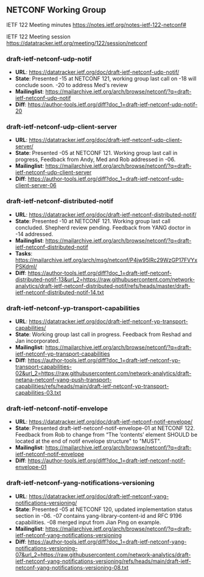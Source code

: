 ## NETCONF Working Group

IETF 122 Meeting minutes
https://notes.ietf.org/notes-ietf-122-netconf#

IETF 122 Meeting session
https://datatracker.ietf.org/meeting/122/session/netconf

### draft-ietf-netconf-udp-notif
* **URL**: https://datatracker.ietf.org/doc/draft-ietf-netconf-udp-notif/
* **State**: Presented -15 at NETCONF 121, working group last call on -18 will conclude soon. -20 to address Med's review
* **Mailinglist**: https://mailarchive.ietf.org/arch/browse/netconf/?q=draft-ietf-netconf-udp-notif
* **Diff**: https://author-tools.ietf.org/diff?doc_1=draft-ietf-netconf-udp-notif-20

### draft-ietf-netconf-udp-client-server
* **URL**: https://datatracker.ietf.org/doc/draft-ietf-netconf-udp-client-server/
* **State**: Presented -05 at NETCONF 121. Working group last call in progress, Feedback from Andy, Med and Rob addressed in -06.
* **Mailinglist**: https://mailarchive.ietf.org/arch/browse/netconf/?q=draft-ietf-netconf-udp-client-server
* **Diff**: https://author-tools.ietf.org/diff?doc_1=draft-ietf-netconf-udp-client-server-06

### draft-ietf-netconf-distributed-notif
* **URL**: https://datatracker.ietf.org/doc/draft-ietf-netconf-distributed-notif/
* **State**: Presented -10 at NETCONF 121.  Working group last call concluded. Shepherd review pending. Feedback from YANG doctor in -14 addressed.
* **Mailinglist**: https://mailarchive.ietf.org/arch/browse/netconf/?q=draft-ietf-netconf-distributed-notif
* **Tasks**: https://mailarchive.ietf.org/arch/msg/netconf/P4jw95lRc29WzGP17FVYxPSKdmI/
* **Diff**: https://author-tools.ietf.org/diff?doc_1=draft-ietf-netconf-distributed-notif-13&url_2=https://raw.githubusercontent.com/network-analytics/draft-ietf-netconf-distributed-notif/refs/heads/master/draft-ietf-netconf-distributed-notif-14.txt

### draft-ietf-netconf-yp-transport-capabilities
* **URL**: https://datatracker.ietf.org/doc/draft-ietf-netconf-yp-transport-capabilities/
* **State**: Working group last call in progress. Feedback from Reshad and Jan incorporated.
* **Mailinglist**: https://mailarchive.ietf.org/arch/browse/netconf/?q=draft-ietf-netconf-yp-transport-capabilities
* **Diff**: https://author-tools.ietf.org/diff?doc_1=draft-ietf-netconf-yp-transport-capabilities-02&url_2=https://raw.githubusercontent.com/network-analytics/draft-netana-netconf-yang-push-transport-capabilities/refs/heads/main/draft-ietf-netconf-yp-transport-capabilities-03.txt

### draft-ietf-netconf-notif-envelope
* **URL**: https://datatracker.ietf.org/doc/draft-ietf-netconf-notif-envelope/
* **State**: Presented draft-ietf-netconf-notif-envelope-01 at NETCONF 122. Feedback from Rob to change from “The ‘contents’ element SHOULD be located at the end of notif envelope structure" to "MUST".
* **Mailinglist**: https://mailarchive.ietf.org/arch/browse/netconf/?q=draft-ietf-netconf-notif-envelope
* **Diff**: https://author-tools.ietf.org/diff?doc_1=draft-ietf-netconf-notif-envelope-01

### draft-ietf-netconf-yang-notifications-versioning
* **URL**: https://datatracker.ietf.org/doc/draft-ietf-netconf-yang-notifications-versioning/
* **State**: Presented -05 at NETCONF 120, updated implementation status section in -06. -07 contains yang-library-content-id and RFC 9196 capabilities. -08 merged input from Jian Ping on example.
* **Mailinglist**: https://mailarchive.ietf.org/arch/browse/netconf/?q=draft-ietf-netconf-yang-notifications-versioning
* **Diff**: https://author-tools.ietf.org/diff?doc_1=draft-ietf-netconf-yang-notifications-versioning-07&url_2=https://raw.githubusercontent.com/network-analytics/draft-ietf-netconf-yang-notifications-versioning/refs/heads/main/draft-ietf-netconf-yang-notifications-versioning-08.txt